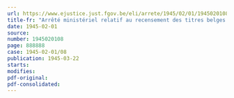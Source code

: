 ```yaml
---
url: https://www.ejustice.just.fgov.be/eli/arrete/1945/02/01/1945020108/justel
title-fr: "Arrêté ministériel relatif au recensement des titres belges détenus au Congo belge et au Ruanda Urundi"
date: 1945-02-01
source:
number: 1945020108
page: 888888
case: 1945-02-01/08
publication: 1945-03-22
starts:
modifies:
pdf-original:
pdf-consolidated:
---
```


